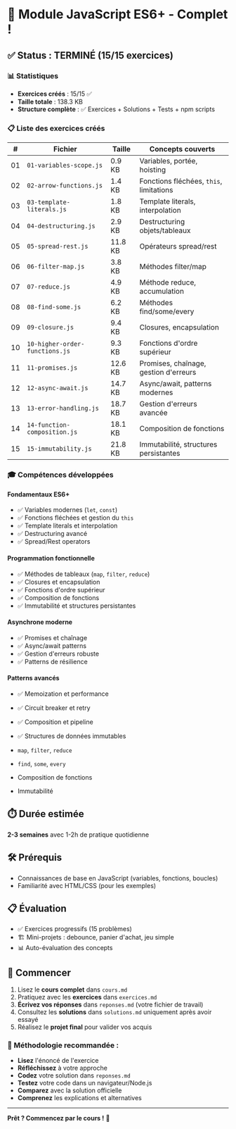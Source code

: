 # 🎯 Module JavaScript ES6+ - Complet !

## ✅ Status : TERMINÉ (15/15 exercices)

### 📊 Statistiques

- **Exercices créés** : 15/15 ✅
- **Taille totale** : 138.3 KB
- **Structure complète** : ✅ Exercices + Solutions + Tests + npm scripts

### 📋 Liste des exercices créés

| #   | Fichier                        | Taille  | Concepts couverts                       |
| --- | ------------------------------ | ------- | --------------------------------------- |
| 01  | `01-variables-scope.js`        | 0.9 KB  | Variables, portée, hoisting             |
| 02  | `02-arrow-functions.js`        | 1.4 KB  | Fonctions fléchées, `this`, limitations |
| 03  | `03-template-literals.js`      | 1.8 KB  | Template literals, interpolation        |
| 04  | `04-destructuring.js`          | 2.9 KB  | Destructuring objets/tableaux           |
| 05  | `05-spread-rest.js`            | 11.8 KB | Opérateurs spread/rest                  |
| 06  | `06-filter-map.js`             | 3.8 KB  | Méthodes filter/map                     |
| 07  | `07-reduce.js`                 | 4.9 KB  | Méthode reduce, accumulation            |
| 08  | `08-find-some.js`              | 6.2 KB  | Méthodes find/some/every                |
| 09  | `09-closure.js`                | 9.4 KB  | Closures, encapsulation                 |
| 10  | `10-higher-order-functions.js` | 9.3 KB  | Fonctions d'ordre supérieur             |
| 11  | `11-promises.js`               | 12.6 KB | Promises, chaînage, gestion d'erreurs   |
| 12  | `12-async-await.js`            | 14.7 KB | Async/await, patterns modernes          |
| 13  | `13-error-handling.js`         | 18.7 KB | Gestion d'erreurs avancée               |
| 14  | `14-function-composition.js`   | 18.1 KB | Composition de fonctions                |
| 15  | `15-immutability.js`           | 21.8 KB | Immutabilité, structures persistantes   |

### 🎓 Compétences développées

#### **Fondamentaux ES6+**

- ✅ Variables modernes (`let`, `const`)
- ✅ Fonctions fléchées et gestion du `this`
- ✅ Template literals et interpolation
- ✅ Destructuring avancé
- ✅ Spread/Rest operators

#### **Programmation fonctionnelle**

- ✅ Méthodes de tableaux (`map`, `filter`, `reduce`)
- ✅ Closures et encapsulation
- ✅ Fonctions d'ordre supérieur
- ✅ Composition de fonctions
- ✅ Immutabilité et structures persistantes

#### **Asynchrone moderne**

- ✅ Promises et chaînage
- ✅ Async/await patterns
- ✅ Gestion d'erreurs robuste
- ✅ Patterns de résilience

#### **Patterns avancés**

- ✅ Memoization et performance
- ✅ Circuit breaker et retry
- ✅ Composition et pipeline
- ✅ Structures de données immutables

- `map`, `filter`, `reduce`
- `find`, `some`, `every`
- Composition de fonctions
- Immutabilité

## ⏱️ Durée estimée

**2-3 semaines** avec 1-2h de pratique quotidienne

## 🛠️ Prérequis

- Connaissances de base en JavaScript (variables, fonctions, boucles)
- Familiarité avec HTML/CSS (pour les exemples)

## 📋 Évaluation

- ✅ Exercices progressifs (15 problèmes)
- 🏗️ Mini-projets : debounce, panier d'achat, jeu simple
- 📊 Auto-évaluation des concepts

## 🚀 Commencer

1. Lisez le **cours complet** dans `cours.md`
2. Pratiquez avec les **exercices** dans `exercices.md`
3. **Écrivez vos réponses** dans `reponses.md` (votre fichier de travail)
4. Consultez les **solutions** dans `solutions.md` uniquement après avoir essayé
5. Réalisez le **projet final** pour valider vos acquis

### 📝 Méthodologie recommandée :

- **Lisez** l'énoncé de l'exercice
- **Réfléchissez** à votre approche
- **Codez** votre solution dans `reponses.md`
- **Testez** votre code dans un navigateur/Node.js
- **Comparez** avec la solution officielle
- **Comprenez** les explications et alternatives

---

**Prêt ? Commencez par le cours !** 📖
